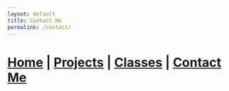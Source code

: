 ```yaml
---
layout: default
title: Contact Me
permalink: /contact/
---
```

# [Home](/) | [Projects](/projects/) | [Classes](/classes/) | [Contact Me](/contact/)
